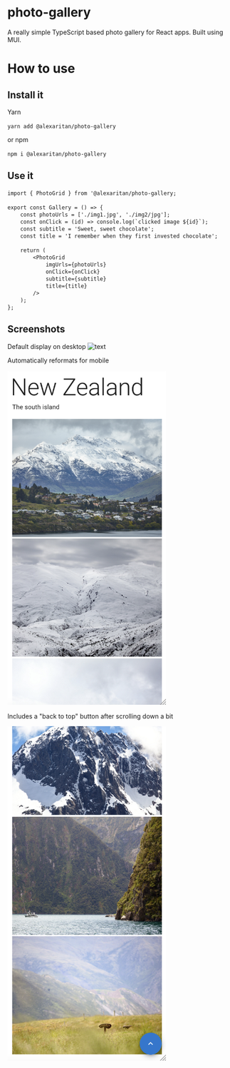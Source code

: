 # photo-gallery

A really simple TypeScript based photo gallery for React apps. Built using MUI.

# How to use

## Install it

Yarn

`yarn add @alexaritan/photo-gallery`

or npm

`npm i @alexaritan/photo-gallery`

## Use it

```
import { PhotoGrid } from '@alexaritan/photo-gallery;

export const Gallery = () => {
	const photoUrls = ['./img1.jpg', './img2/jpg'];
	const onClick = (id) => console.log(`clicked image ${id}`);
	const subtitle = 'Sweet, sweet chocolate';
	const title = 'I remember when they first invested chocolate';

	return (
		<PhotoGrid
			imgUrls={photoUrls}
			onClick={onClick}
			subtitle={subtitle}
			title={title}
		/>
	);
};
```

## Screenshots

Default display on desktop
![text](./resources/screenshot1.png)

Automatically reformats for mobile

![text](./resources/screenshot2.png)

Includes a "back to top" button after scrolling down a bit

![text](./resources/screenshot3.png)
